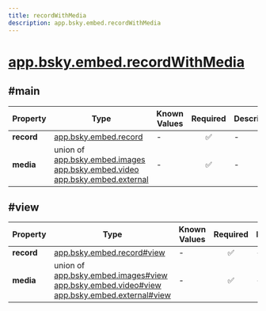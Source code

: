 ```yaml
---
title: recordWithMedia
description: app.bsky.embed.recordWithMedia
---
```


# [app.bsky.embed.recordWithMedia](https://github.com/myConsciousness/atproto.dart/blob/main/lexicons/app/bsky/embed/recordWithMedia.json)

## #main

| Property | Type | Known Values | Required | Description |
| --- | --- | --- | :---: | --- |
| **record** | [app.bsky.embed.record](../../../../lexicons/app/bsky/embed/record.md#main) | - | ✅ | - |
| **media** | union of <br/>[app.bsky.embed.images](../../../../lexicons/app/bsky/embed/images.md#main)<br/>[app.bsky.embed.video](../../../../lexicons/app/bsky/embed/video.md#main)<br/>[app.bsky.embed.external](../../../../lexicons/app/bsky/embed/external.md#main) | - | ✅ | - |

## #view

| Property | Type | Known Values | Required | Description |
| --- | --- | --- | :---: | --- |
| **record** | [app.bsky.embed.record#view](../../../../lexicons/app/bsky/embed/record.md#view) | - | ✅ | - |
| **media** | union of <br/>[app.bsky.embed.images#view](../../../../lexicons/app/bsky/embed/images.md#view)<br/>[app.bsky.embed.video#view](../../../../lexicons/app/bsky/embed/video.md#view)<br/>[app.bsky.embed.external#view](../../../../lexicons/app/bsky/embed/external.md#view) | - | ✅ | - |
